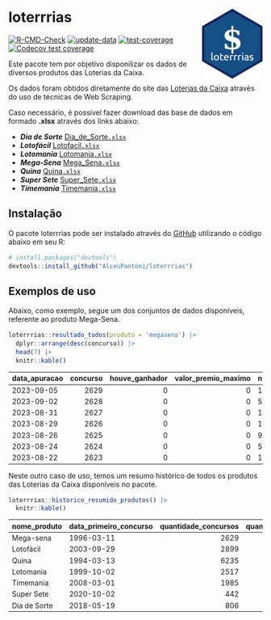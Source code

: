 
<!-- README.md is generated from README.Rmd. Please edit that file -->

# loterrrias <img src="man/figures/logo.png" align="right" height="139" />

<!-- badges: start -->

[![R-CMD-Check](https://github.com/AlceuPantoni/loterrrias/actions/workflows/R-CMD-check.yaml/badge.svg?branch=main)](https://github.com/AlceuPantoni/loterrrias/actions/workflows/R-CMD-check.yaml)
[![update-data](https://github.com/AlceuPantoni/loterrrias/actions/workflows/update-data.yaml/badge.svg)](https://github.com/AlceuPantoni/loterrrias/actions/workflows/update-data.yaml)
[![test-coverage](https://github.com/AlceuPantoni/loterrrias/actions/workflows/test-coverage.yaml/badge.svg?branch=main)](https://github.com/AlceuPantoni/loterrrias/actions/workflows/test-coverage.yaml)
[![Codecov test
coverage](https://codecov.io/gh/AlceuPantoni/loterrrias/branch/main/graph/badge.svg)](https://codecov.io/gh/AlceuPantoni/loterrrias?branch=main)
<!-- badges: end -->

Este pacote tem por objetivo disponilizar os dados de diversos produtos
das Loterias da Caixa.

Os dados foram obtidos diretamente do site das [Loterias da
Caixa](https://loterias.caixa.gov.br/Paginas/default.aspx) através do
uso de técnicas de Web Scraping.

Caso necessário, é possível fazer download das base de dados em formado
**.xlsx** através dos links abaixo:

  - ***Dia de Sorte***
    [Dia\_de\_Sorte`.xlsx`](https://raw.githubusercontent.com/AlceuPantoni/loterrrias/main/data-raw/resultados_diadesorte.xlsx)
  - ***Lotofácil***
    [Lotofacil`.xlsx`](https://raw.githubusercontent.com/AlceuPantoni/loterrrias/main/data-raw/resultados_lotofacil.xlsx)
  - ***Lotomania***
    [Lotomania`.xlsx`](https://raw.githubusercontent.com/AlceuPantoni/loterrrias/main/data-raw/resultados_lotomania.xlsx)
  - ***Mega-Sena***
    [Mega\_Sena`.xlsx`](https://raw.githubusercontent.com/AlceuPantoni/loterrrias/main/data-raw/resultados_megasena.xlsx)
  - ***Quina***
    [Quina`.xlsx`](https://raw.githubusercontent.com/AlceuPantoni/loterrrias/main/data-raw/resultados_quina.xlsx)
  - ***Super Sete***
    [Super\_Sete`.xlsx`](https://raw.githubusercontent.com/AlceuPantoni/loterrrias/main/data-raw/resultados_supersete.xlsx)
  - ***Timemania***
    [Timemania`.xlsx`](https://raw.githubusercontent.com/AlceuPantoni/loterrrias/main/data-raw/resultados_timemania.xlsx)

## Instalação

O pacote loterrrias pode ser instalado através do
[GitHub](https://github.com/) utilizando o código abaixo em seu R:

``` r
# install.packages("devtools")
devtools::install_github("AlceuPantoni/loterrrias")
```

## Exemplos de uso

Abaixo, como exemplo, segue um dos conjuntos de dados disponíveis,
referente ao produto Mega-Sena.

``` r
loterrrias::resultado_todos(produto = 'megasena') |> 
  dplyr::arrange(desc(concurso)) |> 
  head(7) |> 
  knitr::kable()
```

| data\_apuracao | concurso | houve\_ganhador | valor\_premio\_maximo | numeros\_sorteados | num\_1 | num\_2 | num\_3 | num\_4 | num\_5 | num\_6 |
| :------------- | -------: | --------------: | --------------------: | :----------------- | -----: | -----: | -----: | -----: | -----: | -----: |
| 2023-09-05     |     2629 |               0 |                     0 | 11;32;35;40;41;48  |     11 |     32 |     35 |     40 |     41 |     48 |
| 2023-09-02     |     2628 |               0 |                     0 | 5;14;32;40;53;54   |      5 |     14 |     32 |     40 |     53 |     54 |
| 2023-08-31     |     2627 |               0 |                     0 | 13;25;31;43;57;58  |     13 |     25 |     31 |     43 |     57 |     58 |
| 2023-08-29     |     2626 |               0 |                     0 | 1;9;13;16;52;59    |      1 |      9 |     13 |     16 |     52 |     59 |
| 2023-08-26     |     2625 |               0 |                     0 | 9;10;35;44;55;58   |      9 |     10 |     35 |     44 |     55 |     58 |
| 2023-08-24     |     2624 |               0 |                     0 | 5;31;37;47;52;58   |      5 |     31 |     37 |     47 |     52 |     58 |
| 2023-08-22     |     2623 |               0 |                     0 | 10;15;20;35;37;59  |     10 |     15 |     20 |     35 |     37 |     59 |

Neste outro caso de uso, temos um resumo histórico de todos os produtos
das Loterias da Caixa disponíveis no pacote.

``` r
loterrrias::historico_resumido_produtos() |> 
  knitr::kable()
```

| nome\_produto | data\_primeiro\_concurso | quantidade\_concursos | quantidade\_concursos\_com\_ganhador | percentual\_com\_ganhador | media\_premiacao | maior\_premio | menor\_premio | total\_dezenas\_sorteadas | numero\_mais\_sorteado | numero\_menos\_sorteado |
| :------------ | :----------------------- | --------------------: | -----------------------------------: | ------------------------: | ---------------: | ------------: | ------------: | ------------------------: | ---------------------: | ----------------------: |
| Mega-sena     | 1996-03-11               |                  2629 |                                  595 |                      0.23 |       23616297.8 |     289420865 |     348732.75 |                     15774 |                     10 |                      26 |
| Lotofácil     | 2003-09-29               |                  2899 |                                 2595 |                      0.90 |         911156.4 |       8252873 |      10712.22 |                     43485 |                     20 |                      16 |
| Quina         | 1994-03-13               |                  6235 |                                 2520 |                      0.40 |        3324018.2 |     579215957 |      14230.37 |                     31175 |                      4 |                       3 |
| Lotomania     | 1999-10-02               |                  2517 |                                  664 |                      0.26 |        2332863.5 |      37261930 |     109348.66 |                     50340 |                     47 |                      96 |
| Timemania     | 2008-03-01               |                  1985 |                                   72 |                      0.04 |       26323286.7 |     818652938 |     164711.44 |                     13895 |                     20 |                      53 |
| Super Sete    | 2020-10-02               |                   442 |                                   20 |                      0.05 |        3150135.9 |      10146164 |     124747.77 |                      3094 |                      9 |                       4 |
| Dia de Sorte  | 2018-05-19               |                   806 |                                  268 |                      0.33 |         791765.0 |       3770060 |      59101.35 |                      5642 |                     10 |                       1 |

